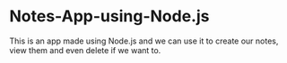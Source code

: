 # Notes-App-using-Node.js
This is an app made using Node.js and we can use it to create our notes, view them and even delete if we want to.
